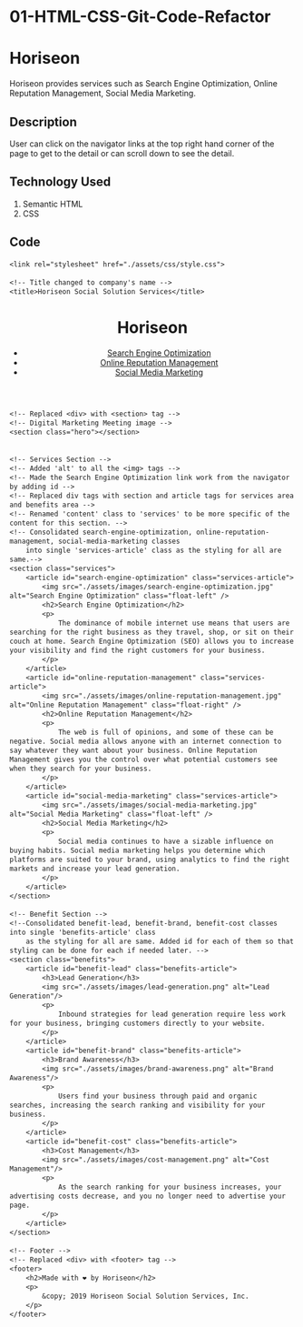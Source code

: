 # 01-HTML-CSS-Git-Code-Refactor

# Horiseon

Horiseon provides services such as Search Engine Optimization, Online Reputation Management, Social Media Marketing.

## Description

User can click on the navigator links at the top right hand corner of the page to get to the detail or can scroll down to see the detail.  

## Technology Used
1. Semantic HTML
2. CSS


## Code

<!DOCTYPE html>
<html lang="en-us">

<head>
    <meta charset="UTF-8" >
    <!-- Added meta tags for accessibility and searchablility -->
    <meta name="viewport" content="width=device-width, initial-scale=1.0">
    <meta name="keywords" content="search engine optimization, online reputation management, social media marketing">
   
    <link rel="stylesheet" href="./assets/css/style.css">
   
    <!-- Title changed to company's name -->
    <title>Horiseon Social Solution Services</title>
</head>

<body>
    <!-- Header and Navigator -->
    <!-- Replaced <div> with <header> and <nav> tags -->
    <header>
        <h1>Hori<span class="seo">seo</span>n</h1>
        <nav>
            <ul>
                <li>
                    <a href="#search-engine-optimization">Search Engine Optimization</a>
                </li>
                <li>
                    <a href="#online-reputation-management">Online Reputation Management</a>
                </li>
                <li>
                    <a href="#social-media-marketing">Social Media Marketing</a>
                </li>
            </ul>
        </nav>
    </header>
    
    <!-- Replaced <div> with <section> tag -->
    <!-- Digital Marketing Meeting image -->
    <section class="hero"></section>


    <!-- Services Section -->
    <!-- Added 'alt' to all the <img> tags -->
    <!-- Made the Search Engine Optimization link work from the navigator by adding id -->
    <!-- Replaced div tags with section and article tags for services area and benefits area -->
    <!-- Renamed 'content' class to 'services' to be more specific of the content for this section. -->
    <!-- Consolidated search-engine-optimization, online-reputation-management, social-media-marketing classes 
        into single 'services-article' class as the styling for all are same.-->
    <section class="services">
        <article id="search-engine-optimization" class="services-article"> 
            <img src="./assets/images/search-engine-optimization.jpg" alt="Search Engine Optimization" class="float-left" />
            <h2>Search Engine Optimization</h2>
            <p>
                The dominance of mobile internet use means that users are searching for the right business as they travel, shop, or sit on their couch at home. Search Engine Optimization (SEO) allows you to increase your visibility and find the right customers for your business.
            </p>
        </article>
        <article id="online-reputation-management" class="services-article">
            <img src="./assets/images/online-reputation-management.jpg" alt="Online Reputation Management" class="float-right" />
            <h2>Online Reputation Management</h2>
            <p>
                The web is full of opinions, and some of these can be negative. Social media allows anyone with an internet connection to say whatever they want about your business. Online Reputation Management gives you the control over what potential customers see when they search for your business.
            </p>
        </article>
        <article id="social-media-marketing" class="services-article">
            <img src="./assets/images/social-media-marketing.jpg" alt="Social Media Marketing" class="float-left" />
            <h2>Social Media Marketing</h2>
            <p>
                Social media continues to have a sizable influence on buying habits. Social media marketing helps you determine which platforms are suited to your brand, using analytics to find the right markets and increase your lead generation.
            </p>
        </article>
    </section>

    <!-- Benefit Section -->
    <!--Consolidated benefit-lead, benefit-brand, benefit-cost classes into single 'benefits-article' class 
        as the styling for all are same. Added id for each of them so that styling can be done for each if needed later. -->
    <section class="benefits">
        <article id="benefit-lead" class="benefits-article">
            <h3>Lead Generation</h3>
            <img src="./assets/images/lead-generation.png" alt="Lead Generation"/>
            <p>
                Inbound strategies for lead generation require less work for your business, bringing customers directly to your website.
            </p>
        </article>
        <article id="benefit-brand" class="benefits-article">
            <h3>Brand Awareness</h3>
            <img src="./assets/images/brand-awareness.png" alt="Brand Awareness"/>
            <p>
                Users find your business through paid and organic searches, increasing the search ranking and visibility for your business.
            </p>
        </article>
        <article id="benefit-cost" class="benefits-article">
            <h3>Cost Management</h3>
            <img src="./assets/images/cost-management.png" alt="Cost Management"/>
            <p>
                As the search ranking for your business increases, your advertising costs decrease, and you no longer need to advertise your page.
            </p>
        </article>
    </section>

    <!-- Footer -->
    <!-- Replaced <div> with <footer> tag -->
    <footer>
        <h2>Made with ❤️️ by Horiseon</h2>
        <p>
            &copy; 2019 Horiseon Social Solution Services, Inc.
        </p>
    </footer>

</body>

</html>
